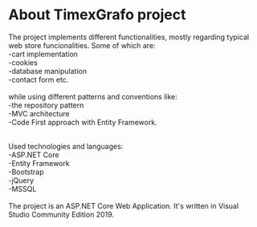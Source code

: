 # About TimexGrafo project
The project implements different functionalities, mostly regarding typical web store funcionalities. 
Some of which are:
  <br>-cart implementation
  <br>-cookies
  <br>-database manipulation 
  <br>-contact form etc.
<br>
<br>while using different patterns and conventions like:
  <br>-the repository pattern
  <br>-MVC architecture
  <br>-Code First approach with Entity Framework.
  
<br>Used technologies and languages:
    <br>-ASP.NET Core
    <br>-Entity Framework
    <br>-Bootstrap
    <br>-jQuery
    <br>-MSSQL
<br>
<br>
The project is an ASP.NET Core Web Application.
It's written in Visual Studio Community Edition 2019.
